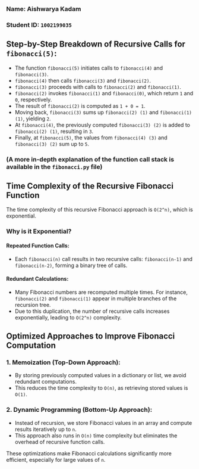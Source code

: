 ### Name: Aishwarya Kadam
### Student ID: `1002199035`

## Step-by-Step Breakdown of Recursive Calls for `fibonacci(5)`:

- The function `fibonacci(5)` initiates calls to `fibonacci(4)` and `fibonacci(3)`.
- `fibonacci(4)` then calls `fibonacci(3)` and `fibonacci(2)`.
- `fibonacci(3)` proceeds with calls to `fibonacci(2)` and `fibonacci(1)`.
- `fibonacci(2)` invokes `fibonacci(1)` and `fibonacci(0)`, which return `1` and `0`, respectively.
- The result of `fibonacci(2)` is computed as `1 + 0 = 1`.
- Moving back, `fibonacci(3)` sums up `fibonacci(2) (1)` and `fibonacci(1) (1)`, yielding `2`.
- At `fibonacci(4)`, the previously computed `fibonacci(3) (2)` is added to `fibonacci(2) (1)`, resulting in `3`.
- Finally, at `fibonacci(5)`, the values from `fibonacci(4) (3)` and `fibonacci(3) (2)` sum up to `5`.

### (A more in-depth explanation of the function call stack is available in the `fibonacci.py` file)

## Time Complexity of the Recursive Fibonacci Function

The time complexity of this recursive Fibonacci approach is `O(2^n)`, which is exponential.

### Why is it Exponential?
#### Repeated Function Calls:
- Each `fibonacci(n)` call results in two recursive calls: `fibonacci(n-1)` and `fibonacci(n-2)`, forming a binary tree of calls.

#### Redundant Calculations:
- Many Fibonacci numbers are recomputed multiple times. For instance, `fibonacci(2)` and `fibonacci(1)` appear in multiple branches of the recursion tree.
- Due to this duplication, the number of recursive calls increases exponentially, leading to `O(2^n)` complexity.

## Optimized Approaches to Improve Fibonacci Computation

### 1. Memoization (Top-Down Approach):
- By storing previously computed values in a dictionary or list, we avoid redundant computations.
- This reduces the time complexity to `O(n)`, as retrieving stored values is `O(1)`.

### 2. Dynamic Programming (Bottom-Up Approach):
- Instead of recursion, we store Fibonacci values in an array and compute results iteratively up to `n`.
- This approach also runs in `O(n)` time complexity but eliminates the overhead of recursive function calls.

These optimizations make Fibonacci calculations significantly more efficient, especially for large values of `n`.

